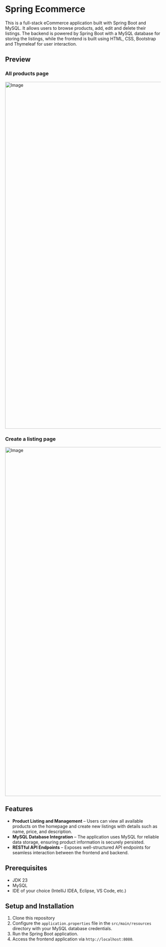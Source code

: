 # Spring Ecommerce

This is a full-stack eCommerce application built with Spring Boot and MySQL. It allows users to browse products, add, edit and delete their listings. The backend is powered by Spring Boot with a MySQL database for storing the listings, while the frontend is built using HTML, CSS, Bootstrap and Thymeleaf for user interaction.

## Preview
### All products page
<img width="1120" alt="Image" src="https://github.com/user-attachments/assets/d42b32fa-bc7a-4cbe-ac00-c5104d0d0dc3" />

### Create a listing page
<img width="1127" alt="Image" src="https://github.com/user-attachments/assets/87f624f3-1617-4587-8428-b8b58487c110" />

## Features

* __Product Listing and Management__ – Users can view all available products on the homepage and create new listings with details such as name, price, and description.
* __MySQL Database Integration__ – The application uses MySQL for reliable data storage, ensuring product information is securely persisted.
* __RESTful API Endpoints__ – Exposes well-structured API endpoints for seamless interaction between the frontend and backend.

## Prerequisites
* JDK 23
* MySQL
* IDE of your choice (IntelliJ IDEA, Eclipse, VS Code, etc.)


## Setup and Installation
1. Clone this repository
2. Configure the `application.properties` file in the `src/main/resources` directory with your MySQL database credentials.
3. Run the Spring Boot application.
4. Access the frontend application via `http://localhost:8080`.

